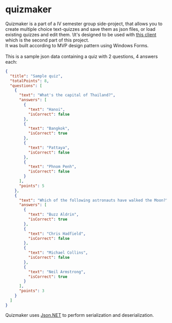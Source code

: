 # quizmaker
Quizmaker is a part of a IV semester group side-project, that allows you to create multiple choice text-quizzes and save them as json files, or load existing quizzes and edit them. \It's designed to be used with [this client](https://github.com/the2ndpartisnotcreatedyet.com) which is the second part of this project.\
It was built according to MVP design pattern using Windows Forms.\
<br>
This is a sample json data containing a quiz with 2 questions, 4 answers each:
```json
{
  "title": "Sample quiz",
  "totalPoints": 8,
  "questions": [
    {
      "text": "What's the capital of Thailand?",
      "answers": [
        {
          "text": "Hanoi",
          "isCorrect": false
        },
        {
          "text": "Bangkok",
          "isCorrect": true
        },
        {
          "text": "Pattaya",
          "isCorrect": false
        },
        {
          "text": "Phnom Penh",
          "isCorrect": false
        }
      ],
      "points": 5
    },
    {
      "text": "Which of the following astronauts have walked the Moon?",
      "answers": [
        {
          "text": "Buzz Aldrin",
          "isCorrect": true
        },
        {
          "text": "Chris Hadfield",
          "isCorrect": false
        },
        {
          "text": "Michael Collins",
          "isCorrect": false
        },
        {
          "text": "Neil Armstrong",
          "isCorrect": true
        }
      ],
      "points": 3
    }
  ]
}
```

Quizmaker uses [Json.NET](https://www.newtonsoft.com/json) to perform serialization and deserialization.
